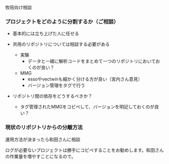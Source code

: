 牧班向け相談



### プロジェクトをどのように分割するか（**ご相談**）

- 基本的には立ち上げた人に任せる
- 共用のリポジトリについては相談する必要がある
  - 実験
    - データと一緒に解析コードをまとめて一つのリポジトリにおいておくのが良い？
  - MMG
    - essoやvectwinも細かく分ける方が良い（宮内さん意見）
    - バージョン管理をタグで行う

- リポジトリ間の依存をどうするべきか？
  - タグ管理されたMMGをコピペして、バージョンを明記しておくのが良い？



### 現状のリポジトリからの分離方法

運用方法が決まったら和田さんに相談

ログが必要ないプロジェクトは勝手にコピペすることをお勧めします。和田さんの作業量を増やすことになるので。

